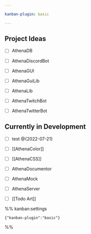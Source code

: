 ```yaml
---

kanban-plugin: basic

---
```


## Project Ideas

- [ ] AthenaDB
- [ ] AthenaDiscordBot
- [ ] AthenaGUI
- [ ] AthenaGuiLib
- [ ] AthenaLib
- [ ] AthenaTwitchBot
- [ ] AthenaTwitterBot


## Currently in Development

- [ ] test @{2022-07-21}
- [ ] [[AthenaColor]]
- [ ] [[AthenaCSS]]
- [ ] AthenaDocumentor
- [ ] AthenaMock
- [ ] AthenaServer
- [ ] [[Todo Art]]




%% kanban:settings
```
{"kanban-plugin":"basic"}
```
%%